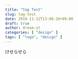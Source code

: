 ```yaml
---
title: "Tag Test"
slug: tag-test
date: 2018-11-22T13:08:28+09:00
draft: true
author: dream-yt
categories: [ "design" ]
tags: [ "logo", "design" ]
---
```


けせらせら


